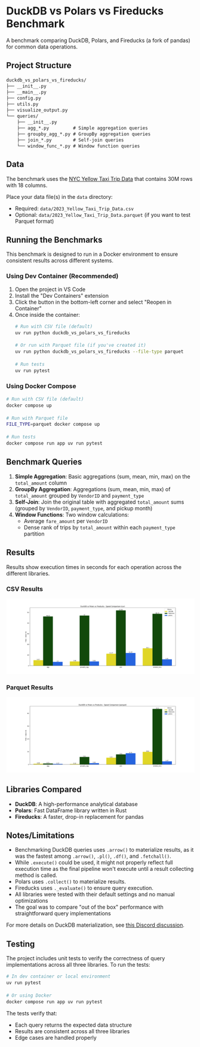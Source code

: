 # DuckDB vs Polars vs Fireducks Benchmark

A benchmark comparing DuckDB, Polars, and Fireducks (a fork of pandas) for common data operations.

## Project Structure

```
duckdb_vs_polars_vs_fireducks/
├── __init__.py
├── __main__.py
├── config.py
├── utils.py
├── visualize_output.py
└── queries/
    ├── __init__.py
    ├── agg_*.py         # Simple aggregation queries
    ├── groupby_agg_*.py # GroupBy aggregation queries
    ├── join_*.py        # Self-join queries
    └── window_func_*.py # Window function queries
```

## Data
The benchmark uses the [NYC Yellow Taxi Trip Data](https://data.cityofnewyork.us/Transportation/2021-Yellow-Taxi-Trip-Data/m6nq-qud6/about_data) that contains 30M rows with 18 columns. 

Place your data file(s) in the `data` directory:
- Required: `data/2023_Yellow_Taxi_Trip_Data.csv`
- Optional: `data/2023_Yellow_Taxi_Trip_Data.parquet` (if you want to test Parquet format)

## Running the Benchmarks

This benchmark is designed to run in a Docker environment to ensure consistent results across different systems.

### Using Dev Container (Recommended)

1. Open the project in VS Code
2. Install the "Dev Containers" extension
3. Click the button in the bottom-left corner and select "Reopen in Container"
4. Once inside the container:
   ```bash
   # Run with CSV file (default)
   uv run python duckdb_vs_polars_vs_fireducks

   # Or run with Parquet file (if you've created it)
   uv run python duckdb_vs_polars_vs_fireducks --file-type parquet

   # Run tests
   uv run pytest
   ```

### Using Docker Compose

```bash
# Run with CSV file (default)
docker compose up

# Run with Parquet file
FILE_TYPE=parquet docker compose up

# Run tests
docker compose run app uv run pytest
```

## Benchmark Queries

1. **Simple Aggregation**: Basic aggregations (sum, mean, min, max) on the `total_amount` column
2. **GroupBy Aggregation**: Aggregations (sum, mean, min, max) of `total_amount` grouped by `VendorID` and `payment_type`
3. **Self-Join**: Join the original table with aggregated `total_amount` sums (grouped by `VendorID`, `payment_type`, and pickup month)
4. **Window Functions**: Two window calculations:
   - Average `fare_amount` per `VendorID`
   - Dense rank of trips by `total_amount` within each `payment_type` partition

## Results

Results show execution times in seconds for each operation across the different libraries.

### CSV Results
![CSV Benchmark Results](./output_csv.png)

### Parquet Results
![Parquet Benchmark Results](./output_parquet.png)


## Libraries Compared

- **DuckDB**: A high-performance analytical database
- **Polars**: Fast DataFrame library written in Rust
- **Fireducks**: A faster, drop-in replacement for pandas

## Notes/Limitations

- Benchmarking DuckDB queries uses `.arrow()` to materialize results, as it was the fastest among `.arrow()`, `.pl()`, `.df()`, and `.fetchall()`.
- While `.execute()` could be used, it might not properly reflect full execution time as the final pipeline won't execute until a result collecting method is called.
- Polars uses `.collect()` to materialize results.
- Fireducks uses `._evaluate()` to ensure query execution.
- All libraries were tested with their default settings and no manual optimizations
- The goal was to compare "out of the box" performance with straightforward query implementations

For more details on DuckDB materialization, see [this Discord discussion](https://discord.com/channels/909674491309850675/921100786098901042/1217841718066413648).

## Testing

The project includes unit tests to verify the correctness of query implementations across all three libraries. To run the tests:

```bash
# In dev container or local environment
uv run pytest

# Or using Docker
docker compose run app uv run pytest
```

The tests verify that:
- Each query returns the expected data structure
- Results are consistent across all three libraries
- Edge cases are handled properly
